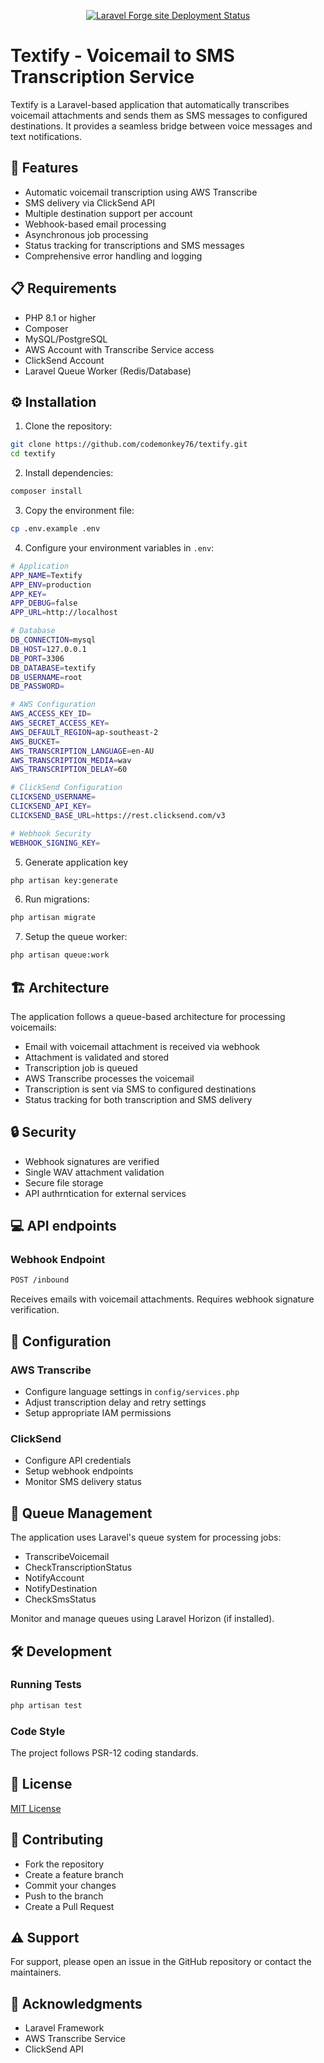 <p align="center">
<a href="https://forge.laravel.com/servers/836870/sites/2600873">
        <img src="https://img.shields.io/endpoint?url=https%3A%2F%2Fforge.laravel.com%2Fsite-badges%2Feea46f7e-aabb-45b1-b4b0-3916941e466a%3Fdate%3D1%26label%3D1%26commit%3D1&style=plastic" alt="Laravel Forge site Deployment Status">
</a>
</p>

# Textify - Voicemail to SMS Transcription Service

Textify is a Laravel-based application that automatically transcribes voicemail attachments and sends them as SMS messages to configured destinations. It provides a seamless bridge between voice messages and text notifications.

## 🚀 Features

- Automatic voicemail transcription using AWS Transcribe
- SMS delivery via ClickSend API
- Multiple destination support per account
- Webhook-based email processing
- Asynchronous job processing
- Status tracking for transcriptions and SMS messages
- Comprehensive error handling and logging

## 📋 Requirements

- PHP 8.1 or higher
- Composer
- MySQL/PostgreSQL
- AWS Account with Transcribe Service access
- ClickSend Account
- Laravel Queue Worker (Redis/Database)

## ⚙️ Installation

1. Clone the repository:
```bash
git clone https://github.com/codemonkey76/textify.git
cd textify
```

2. Install dependencies:
```bash
composer install
```

3. Copy the environment file:
```bash
cp .env.example .env
```

4. Configure your environment variables in `.env`:
```bash
# Application
APP_NAME=Textify
APP_ENV=production
APP_KEY=
APP_DEBUG=false
APP_URL=http://localhost

# Database
DB_CONNECTION=mysql
DB_HOST=127.0.0.1
DB_PORT=3306
DB_DATABASE=textify
DB_USERNAME=root
DB_PASSWORD=

# AWS Configuration
AWS_ACCESS_KEY_ID=
AWS_SECRET_ACCESS_KEY=
AWS_DEFAULT_REGION=ap-southeast-2
AWS_BUCKET=
AWS_TRANSCRIPTION_LANGUAGE=en-AU
AWS_TRANSCRIPTION_MEDIA=wav
AWS_TRANSCRIPTION_DELAY=60

# ClickSend Configuration
CLICKSEND_USERNAME=
CLICKSEND_API_KEY=
CLICKSEND_BASE_URL=https://rest.clicksend.com/v3

# Webhook Security
WEBHOOK_SIGNING_KEY=
```

5. Generate application key
```bash
php artisan key:generate
```

6. Run migrations:
```bash
php artisan migrate
```

7. Setup the queue worker:
```bash
php artisan queue:work
```

## 🏗️ Architecture

The application follows a queue-based architecture for processing voicemails:

- Email with voicemail attachment is received via webhook
- Attachment is validated and stored
- Transcription job is queued
- AWS Transcribe processes the voicemail
- Transcription is sent via SMS to configured destinations
- Status tracking for both transcription and SMS delivery

## 🔒 Security

- Webhook signatures are verified
- Single WAV attachment validation
- Secure file storage
- API authrntication for external services

## 💻 API endpoints

### Webhook Endpoint
```bash
POST /inbound
```

Receives emails with voicemail attachments. Requires webhook signature verification.

## 🔧 Configuration

### AWS Transcribe

- Configure language settings in `config/services.php`
- Adjust transcription delay and retry settings
- Setup appropriate IAM permissions

### ClickSend

- Configure API credentials
- Setup webhook endpoints
- Monitor SMS delivery status

## 📝 Queue Management

The application uses Laravel's queue system for processing jobs:

- TranscribeVoicemail
- CheckTranscriptionStatus
- NotifyAccount
- NotifyDestination
- CheckSmsStatus

Monitor and manage queues using Laravel Horizon (if installed).

## 🛠️ Development

### Running Tests

```bash
php artisan test
```

### Code Style

The project follows PSR-12 coding standards.

## 📄 License

[MIT License](/LICENSE)

## 👥 Contributing

- Fork the repository
- Create a feature branch
- Commit your changes
- Push to the branch
- Create a Pull Request

## ⚠️ Support

For support, please open an issue in the GitHub repository or contact the maintainers.

## 🙏 Acknowledgments

- Laravel Framework
- AWS Transcribe Service
- ClickSend API

